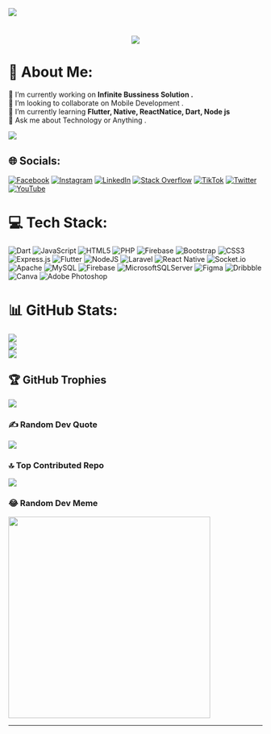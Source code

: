 ![](https://komarev.com/ghpvc/?username=Boneheinwai6801&color=dc143c)
<h1 align="center">
    <img src="https://readme-typing-svg.herokuapp.com/?font=Righteous&size=35&center=true&vCenter=true&width=500&height=70&duration=4000&lines=Hi+There!+👋;+I'm+Flutter+Developer!;" />
</h1>

# 💫 About Me:
🔭 I’m currently working on  <b>Infinite Bussiness Solution .</b>  <br>👯 I’m looking to collaborate on Mobile Development .<br>🌱 I’m currently learning <b> Flutter, Native, ReactNatice, Dart, Node js</b> <br>💬 Ask me about Technology or Anything .<br>

[![](https://visitcount.itsvg.in/api?id=Boneheinwai6801&icon=5&color=6)](https://visitcount.itsvg.in)
## 

## 🌐 Socials:
[![Facebook](https://img.shields.io/badge/Facebook-%231877F2.svg?logo=Facebook&logoColor=white)](https://facebook.com/heinswaiz2001) [![Instagram](https://img.shields.io/badge/Instagram-%23E4405F.svg?logo=Instagram&logoColor=white)](https://instagram.com/bh33one_hein_wai) [![LinkedIn](https://img.shields.io/badge/LinkedIn-%230077B5.svg?logo=linkedin&logoColor=white)](https://linkedin.com/in/bone-hein-wai-569b29264) [![Stack Overflow](https://img.shields.io/badge/-Stackoverflow-FE7A16?logo=stack-overflow&logoColor=white)](https://stackoverflow.com/users/23189117) [![TikTok](https://img.shields.io/badge/TikTok-%23000000.svg?logo=TikTok&logoColor=white)](https://tiktok.com/@bhw2222) [![Twitter](https://img.shields.io/badge/Twitter-%231DA1F2.svg?logo=Twitter&logoColor=white)](https://twitter.com/BoneHeinWai2) [![YouTube](https://img.shields.io/badge/YouTube-%23FF0000.svg?logo=YouTube&logoColor=white)](https://youtube.com/channel/UCD5TyQGUVOLDXoZW_ZznqPg) 

# 💻 Tech Stack:
![Dart](https://img.shields.io/badge/dart-%230175C2.svg?style=for-the-badge&logo=dart&logoColor=white) ![JavaScript](https://img.shields.io/badge/javascript-%23323330.svg?style=for-the-badge&logo=javascript&logoColor=%23F7DF1E) ![HTML5](https://img.shields.io/badge/html5-%23E34F26.svg?style=for-the-badge&logo=html5&logoColor=white) ![PHP](https://img.shields.io/badge/php-%23777BB4.svg?style=for-the-badge&logo=php&logoColor=white) ![Firebase](https://img.shields.io/badge/firebase-%23039BE5.svg?style=for-the-badge&logo=firebase) ![Bootstrap](https://img.shields.io/badge/bootstrap-%238511FA.svg?style=for-the-badge&logo=bootstrap&logoColor=white) ![CSS3](https://img.shields.io/badge/css3-%231572B6.svg?style=for-the-badge&logo=css3&logoColor=white) ![Express.js](https://img.shields.io/badge/express.js-%23404d59.svg?style=for-the-badge&logo=express&logoColor=%2361DAFB) ![Flutter](https://img.shields.io/badge/Flutter-%2302569B.svg?style=for-the-badge&logo=Flutter&logoColor=white) ![NodeJS](https://img.shields.io/badge/node.js-6DA55F?style=for-the-badge&logo=node.js&logoColor=white) ![Laravel](https://img.shields.io/badge/laravel-%23FF2D20.svg?style=for-the-badge&logo=laravel&logoColor=white) ![React Native](https://img.shields.io/badge/react_native-%2320232a.svg?style=for-the-badge&logo=react&logoColor=%2361DAFB) ![Socket.io](https://img.shields.io/badge/Socket.io-black?style=for-the-badge&logo=socket.io&badgeColor=010101) ![Apache](https://img.shields.io/badge/apache-%23D42029.svg?style=for-the-badge&logo=apache&logoColor=white) ![MySQL](https://img.shields.io/badge/mysql-%2300000f.svg?style=for-the-badge&logo=mysql&logoColor=white) ![Firebase](https://img.shields.io/badge/Firebase-039BE5?style=for-the-badge&logo=Firebase&logoColor=white) ![MicrosoftSQLServer](https://img.shields.io/badge/Microsoft%20SQL%20Server-CC2927?style=for-the-badge&logo=microsoft%20sql%20server&logoColor=white) ![Figma](https://img.shields.io/badge/figma-%23F24E1E.svg?style=for-the-badge&logo=figma&logoColor=white) ![Dribbble](https://img.shields.io/badge/Dribbble-EA4C89?style=for-the-badge&logo=dribbble&logoColor=white) ![Canva](https://img.shields.io/badge/Canva-%2300C4CC.svg?style=for-the-badge&logo=Canva&logoColor=white) ![Adobe Photoshop](https://img.shields.io/badge/adobe%20photoshop-%2331A8FF.svg?style=for-the-badge&logo=adobe%20photoshop&logoColor=white)
# 📊 GitHub Stats:
![](https://github-readme-stats.vercel.app/api?username=Boneheinwai6801&theme=dark&hide_border=false&include_all_commits=true&count_private=false)<br/>
![](https://github-readme-streak-stats.herokuapp.com/?user=Boneheinwai6801&theme=dark&hide_border=true)<br/>
![](https://github-readme-stats.vercel.app/api/top-langs/?username=Boneheinwai6801&theme=dark&hide_border=true&include_all_commits=true&count_private=false&layout=compact)
## 🏆 GitHub Trophies
![](https://github-profile-trophy.vercel.app/?username=Boneheinwai6801&theme=radical&no-frame=false&no-bg=false&margin-w=4)

### ✍️ Random Dev Quote
![](https://quotes-github-readme.vercel.app/api?type=horizontal&theme=radical)

### 🔝 Top Contributed Repo
![](https://github-contributor-stats.vercel.app/api?username=Boneheinwai6801&limit=5&theme=dark&combine_all_yearly_contributions=true)


### 😂 Random Dev Meme
<img src='https://randommeme-five.vercel.app/' style="height: 400px;"/>

---

<!-- Proudly created with GPRM ( https://gprm.itsvg.in ) -->
